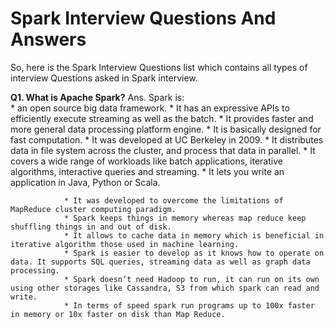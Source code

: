 # Spark Interview Questions And Answers
So, here is the Spark Interview Questions list which contains all types of interview Questions asked in Spark interview.

**Q1. What is Apache Spark?**
Ans.  Spark is:   
				* an open source big data framework. 
                * It has an expressive APIs to efficiently execute streaming as well as the batch. 
				* It provides faster and more general data processing platform engine. 
                * It is basically designed for fast computation. 
				* It was developed at UC Berkeley in 2009. 
				* It distributes data in file system across the cluster, and process that data in parallel. 
				* It covers a wide range of workloads like batch applications, iterative algorithms, interactive queries and streaming. 
				* It lets you write an application in Java, Python or Scala.

				* It was developed to overcome the limitations of MapReduce cluster computing paradigm. 
				* Spark keeps things in memory whereas map reduce keep shuffling things in and out of disk. 
				* It allows to cache data in memory which is beneficial in iterative algorithm those used in machine learning.
                * Spark is easier to develop as it knows how to operate on data. It supports SQL queries, streaming data as well as graph data processing. 
				* Spark doesn’t need Hadoop to run, it can run on its own using other storages like Cassandra, S3 from which spark can read and write. 
				* In terms of speed spark run programs up to 100x faster in memory or 10x faster on disk than Map Reduce.


